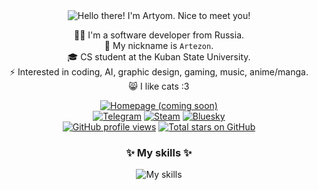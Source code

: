 <div align="center">

<picture>
  <source media="(prefers-color-scheme: dark)" srcset="https://readme-typing-svg.demolab.com?font=Nunito&weight=600&size=32&duration=2000&pause=500&color=FFFFFF&center=true&vCenter=true&width=435&height=60&lines=Hello+there+%F0%9F%91%8B;I'm+Artyom+%F0%9F%99%82;Nice+to+meet+you+%E2%9D%A4%EF%B8%8F"/>
  <img src="https://readme-typing-svg.demolab.com?font=Nunito&weight=600&size=32&duration=2000&pause=500&color=000000&center=true&vCenter=true&width=435&height=60&lines=Hello+there+%F0%9F%91%8B;I'm+Artyom+%F0%9F%99%82;Nice+to+meet+you+%E2%9D%A4%EF%B8%8F" alt="Hello there! I'm Artyom. Nice to meet you!"/>
</picture>

🧑‍💻 I'm a software developer from Russia.<br>
👤 My nickname is `Artezon`.<br>
🎓 CS student at the Kuban State University.<br>
⚡ Interested in coding, AI, graphic design, gaming, music, anime/manga.<br>
😸 I like cats :3<br>

<a href="#"><img src="https://img.shields.io/badge/Homepage_(coming_soon)-6662B1?style=for-the-badge" alt="Homepage (coming soon)" title="https://..."/></a><br>
<a href="https://t.me/artezon"><img src="https://img.shields.io/badge/Telegram-2CA5E0?style=for-the-badge&logo=telegram&logoColor=white" alt="Telegram" title="@artezon"/></a>
<a href="https://steamcommunity.com/id/artez0n"><img src="https://img.shields.io/badge/Steam-1B2838?style=for-the-badge&logo=steam&logoColor=white" alt="Steam" title="artez0n"/></a>
<a href="https://artezon.bsky.social"><img src="https://img.shields.io/badge/Bluesky-0085FF?style=for-the-badge&logo=bluesky&logoColor=white" alt="Bluesky" title="artezon.bsky.social"/></a><br>
<a href="#"><img src="https://simple-counter.artezon2003.workers.dev/api/hit/artezon-github-profile" alt="GitHub profile views" title="GitHub profile views since 2025/06/28"/></a>
<a href="https://github.com/Artezon?tab=repositories&sort=stargazers"><img src="https://img.shields.io/github/stars/artezon?style=for-the-badge&logo=github&labelColor=0CB32B&color=0ECC31" alt="Total stars on GitHub" title="Total stars on GitHub"/></a>

### ✨ My skills ✨
<picture>
  <source media="(prefers-color-scheme: dark)" srcset="https://skillicons.dev/icons?i=python%2Chtml%2Ccss%2Cjavascript%2Ctypescript%2Cvuejs%2Cpinia%2Cnodejs%2Cvite%2Cgolang%2Cfastapi%2Cjava%2Ckotlin%2Ccs%2Cpostgresql%2Csqlite%2Cflutter%2Cqt%2Clinux%2Cphotoshop&theme=dark&perline=7"/>
  <img src="https://skillicons.dev/icons?i=python%2Chtml%2Ccss%2Cjavascript%2Ctypescript%2Cvuejs%2Cpinia%2Cnodejs%2Cvite%2Cgolang%2Cfastapi%2Cjava%2Ckotlin%2Ccs%2Cpostgresql%2Csqlite%2Cflutter%2Cqt%2Clinux%2Cphotoshop&theme=light&perline=7" alt="My skills"/>
</picture>

</div>
